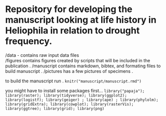 # Repository for developing the manuscript looking at life history in Heliophila in relation to drought frequency.

/data - contains raw input data files  
/figures contains figures created by scripts that will be included in the publication . 
/manuscript contains markdown, bibtex, and formating files to build manuscript . 
/pictures has a few pictures of specimens . 

to build the manuscript run . 
`knitr("manuscript/manuscript.rmd")`

you might have to install some packages first...
`
library("papaja");
library(raster);
library(tidyverse);
library(ggplot2);
library(logistf);
library(geiger) ;
library(ape) ;
library(phylolm);
library(gridExtra);
library(cowplot);
library(rasterVis);
library(ggtree);
library(grid);
library(png)
`



